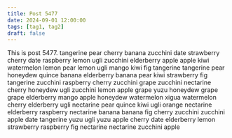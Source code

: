 ```yaml
---
title: Post 5477
date: 2024-09-01 12:00:00
tags: [tag1, tag2]
draft: false
---
```

This is post 5477.
tangerine
pear
cherry
banana
zucchini
date
strawberry
cherry
date
raspberry
lemon
ugli
zucchini
elderberry
apple
apple
kiwi
watermelon
lemon
pear
lemon
ugli
mango
kiwi
fig
tangerine
tangerine
pear
honeydew
quince
banana
elderberry
banana
pear
kiwi
strawberry
fig
tangerine
zucchini
raspberry
cherry
zucchini
grape
zucchini
nectarine
cherry
honeydew
ugli
zucchini
lemon
apple
grape
yuzu
honeydew
grape
grape
elderberry
mango
apple
honeydew
watermelon
xigua
watermelon
cherry
elderberry
ugli
nectarine
pear
quince
kiwi
ugli
orange
nectarine
elderberry
raspberry
nectarine
banana
banana
fig
cherry
zucchini
zucchini
apple
date
tangerine
yuzu
ugli
yuzu
apple
cherry
date
elderberry
lemon
strawberry
raspberry
fig
nectarine
nectarine
zucchini
apple
